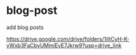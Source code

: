 # blog-post
add blog posts

https://drive.google.com/drive/folders/1iItCyH-K-vWxb3FaCbyUMmiEvE7Jkrw9?usp=drive_link
